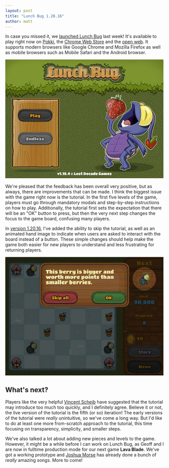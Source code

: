 ```yaml
---
layout: post
title: "Lunch Bug 1.20.16"
author: matt
---
```

In case you missed it, we [launched Lunch Bug][1] last week! It's available to play right now on [Pokki][2], the [Chrome Web Store][3] and the [open web][4]. It supports modern browsers like Google Chrome and Mozilla Firefox as well as mobile browsers such as Mobile Safari and the Android browser.

<div class="full-frame">
	<a href="http://www.lunchbug.com">
		<img alt="Play Lunch Bug!" src="/media/images/posts/lunch_bug/title.jpg" width="500" height="375">
	</a>
</div>

We're pleased that the feedback has been overall very positive, but as always, there are improvements that can be made. I think the biggest issue with the game right now is the tutorial. In the first five levels of the game, players must go through mandatory modals and step-by-step instructions on how to play. Additionally, the tutorial first sets the expectation that there will be an "OK" button to press, but then the very next step changes the focus to the game board, confusing many players.

In [version 1.20.16][4], I've added the ability to skip the tutorial, as well as an animated hand image to indicate when users are asked to interact with the board instead of a button. These simple changes should help make the game both easier for new players to understand and less frustrating for returning players.

<div class="full-frame">
	<a href="https://twitter.com/#!/richtaur/media/slideshow?url=pic.twitter.com%2FoAEulNJd">
		<img alt="Skip that tutorial, son!" src="/media/images/posts/lunch_bug/skip_tutorial.jpg" width="500" height="374">
	</a>
</div>

## What's next?

Players like the very helpful [Vincent Scheib][5] have suggested that the tutorial may introduce too much too quickly, and I definitely agree. Believe it or not, the live version of the tutorial is the fifth (or so) iteration! The early versions of the tutorial were _really_ unintuitive, so we've come a long way. But I'd like to do at least one more from-scratch approach to the tutorial, this time focusing on transparency, simplicity, and smaller steps.

We've also talked a lot about adding new pieces and levels to the game. However, it might be a while before I can work on Lunch Bug, as Geoff and I are now in fulltime production mode for our next game **Lava Blade**. We've got a working prototype and [Joshua Morse][6] has already done a bunch of _really_ amazing songs. More to come!

[1]: /announcing-lunch-bug/
[2]: http://pok.ki/Lve7Ug
[3]: https://chrome.google.com/webstore/detail/hnoafdaceebmnoannffpabnhpkdollho
[4]: http://lunchbug.lostdecadegames.com
[5]: /lostcast-episode-17-vincent-priceless/
[6]: http://jmflava.com/
